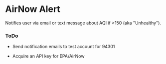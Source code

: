 # AirNow Alert

Notifies user via email or text message about AQI if >150 (aka "Unhealthy").

### ToDo

* Send notification emails to test account for 94301

* Acquire an API key for EPA/AirNow